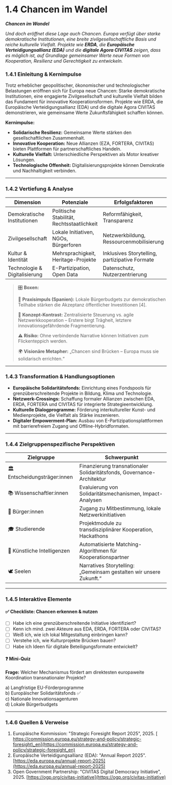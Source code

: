 # 1.4 Chancen im Wandel

_**Chancen im Wandel**_

_Und doch eröffnet diese Lage auch Chancen. Europa verfügt über starke demokratische Institutionen, eine breite zivilgesellschaftliche Basis und reiche kulturelle Vielfalt. Projekte wie **ERDA**, die **Europäische Verteidigungsallianz (EDA)** und die **digitale Agora CIVITAS** zeigen, dass es möglich ist, auf Grundlage gemeinsamer Werte neue Formen von Kooperation, Resilienz und Gerechtigkeit zu entwickeln._

### 1.4.1 Einleitung & Kernimpulse

Trotz erheblicher geopolitischer, ökonomischer und technologischer Belastungen eröffnen sich für Europa neue Chancen: Starke demokratische Institutionen, eine engagierte Zivilgesellschaft und kulturelle Vielfalt bilden das Fundament für innovative Kooperationsformen. Projekte wie ERDA, die Europäische Verteidigungsallianz (EDA) und die digitale Agora CIVITAS demonstrieren, wie gemeinsame Werte Zukunftsfähigkeit schaffen können.

**Kernimpulse:**

* **Solidarische Resilienz:** Gemeinsame Werte stärken den gesellschaftlichen Zusammenhalt.
* **Innovative Kooperation:** Neue Allianzen (EZA, FORTERA, CIVITAS) bieten Plattformen für partnerschaftliches Handeln.
* **Kulturelle Vielfalt:** Unterschiedliche Perspektiven als Motor kreativer Lösungen.
* **Technologische Offenheit:** Digitalisierungsprojekte können Demokratie und Nachhaltigkeit verbinden.

***

### 1.4.2 Vertiefung & Analyse

| Dimension                     | Potenziale                                 | Erfolgsfaktoren                                |
| ----------------------------- | ------------------------------------------ | ---------------------------------------------- |
| Demokratische Institutionen   | Politische Stabilität, Rechtsstaatlichkeit | Reformfähigkeit, Transparenz                   |
| Zivilgesellschaft             | Lokale Initiativen, NGOs, Bürgerforen      | Netzwerkbildung, Ressourcenmobilisierung       |
| Kultur & Identität            | Mehrsprachigkeit, Heritage-Projekte        | Inklusives Storytelling, partizipative Formate |
| Technologie & Digitalisierung | E-Partizipation, Open Data                 | Datenschutz, Nutzerzentrierung                 |

> 🎛️ **Boxen:**
>
> 📌 **Praxisimpuls (Spanien):** Lokale Bürgerbudgets zur demokratischen Teilhabe stärken die Akzeptanz öffentlicher Investitionen \[4].
>
> 🧠 **Konzept-Kontrast:** Zentralisierte Steuerung vs. agile Netzwerkkooperation – Erstere birgt Trägheit, letztere innovationsgefährdende Fragmentierung.
>
> ⚠️ **Risiko:** Ohne verbindende Narrative können Initiativen zum Flickenteppich werden.
>
> 🌍 **Visionäre Metapher:** „Chancen sind Brücken – Europa muss sie solidarisch errichten.“

***

### 1.4.3 Transformation & Handlungsoptionen

* **Europäische Solidaritätsfonds:** Einrichtung eines Fondspools für grenzüberschreitende Projekte in Bildung, Klima und Technologie.
* **Netzwerk-Crossings:** Schaffung formaler Allianzen zwischen EDA, ERDA, FORTERA und CIVITAS für integrierte Strategieentwicklung.
* **Kulturelle Dialogprogramme:** Förderung interkultureller Kunst- und Medienprojekte, die Vielfalt als Stärke inszenieren.
* **Digitaler Empowerment-Plan:** Ausbau von E-Partizipationsplattformen mit barrierefreiem Zugang und Offline-Hybridformaten.

***

### 1.4.4 Zielgruppenspezifische Perspektiven

| Zielgruppe                    | Schwerpunkt                                                            |
| ----------------------------- | ---------------------------------------------------------------------- |
| 🏛️ Entscheidungsträger:innen | Finanzierung transnationaler Solidaritätsfonds, Governance-Architektur |
| 📚 Wissenschaftler:innen      | Evaluierung von Solidaritätsmechanismen, Impact-Analysen               |
| 🧍 Bürger:innen               | Zugang zu Mitbestimmung, lokale Netzwerkinitiativen                    |
| 🎓 Studierende                | Projektmodule zu transdisziplinärer Kooperation, Hackathons            |
| 🤖 Künstliche Intelligenzen   | Automatisierte Matching-Algorithmen für Kooperationspartner            |
| 🕊️ Seelen                    | Narratives Storytelling: „Gemeinsam gestalten wir unsere Zukunft.“     |

***

### 1.4.5 Interaktive Elemente

#### ✅ Checkliste: Chancen erkennen & nutzen

* [ ] Habe ich eine grenzüberschreitende Initiative identifiziert?
* [ ] Kenn ich mind. zwei Akteure aus EDA, ERDA, FORTERA oder CIVITAS?
* [ ] Weiß ich, wie ich lokal Mitgestaltung einbringen kann?
* [ ] Verstehe ich, wie Kulturprojekte Brücken bauen?
* [ ] Habe ich Ideen für digitale Beteiligungsformate entwickelt?

#### ❓ Mini-Quiz

**Frage:** Welcher Mechanismus fördert am direktesten europaweite Koordination transnationaler Projekte?

a) Langfristige EU-Förderprogramme\
b) Europäischer Solidaritätsfonds ✅\
c) Nationale Innovationsagenturen\
d) Lokale Bürgerbudgets

***

### 1.4.6 Quellen & Verweise

1. Europäische Kommission: "Strategic Foresight Report 2025", 2025. [ https://commission.europa.eu/strategy-and-policy/strategic-foresight\_en](https://commission.europa.eu/strategy-and-policy/strategic-foresight_en)
2. Europäische Verteidigungsallianz (EDA): "Annual Report 2025". [https://eda.europa.eu/annual-report-2025](https://eda.europa.eu/annual-report-2025)
3. Open Government Partnership: "CIVITAS Digital Democracy Initiative", 2025. [https://ogp.org/civitas-initiative](https://ogp.org/civitas-initiative)
